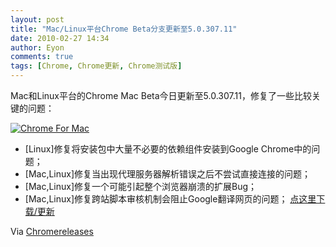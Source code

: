 ```yaml
---
layout: post
title: "Mac/Linux平台Chrome Beta分支更新至5.0.307.11"
date: 2010-02-27 14:34
author: Eyon
comments: true
tags: [Chrome, Chrome更新, Chrome测试版]
---
```

Mac和Linux平台的Chrome Mac Beta今日更新至5.0.307.11，修复了一些比较关键的问题：

<a href="http://img.chromi.org/2010/02/Chrome-For-Mac.png">![](http://img.chromi.org/2010/02/Chrome-For-Mac.png "Chrome For Mac")</a>


*   [Linux]修复将安装包中大量不必要的依赖组件安装到Google Chrome中的问题；
*   [Mac,Linux]修复当出现代理服务器解析错误之后不尝试直接连接的问题；
*   [Mac,Linux]修复一个可能引起整个浏览器崩溃的扩展Bug；
*   [Mac,Linux]修复跨站脚本审核机制会阻止Google翻译网页的问题；
[点这里下载/更新](http://www.chromi.org/chromedownload)

Via [Chromereleases](http://googlechromereleases.blogspot.com/2010/02/maclinux-beta-update-fix-package.html)
